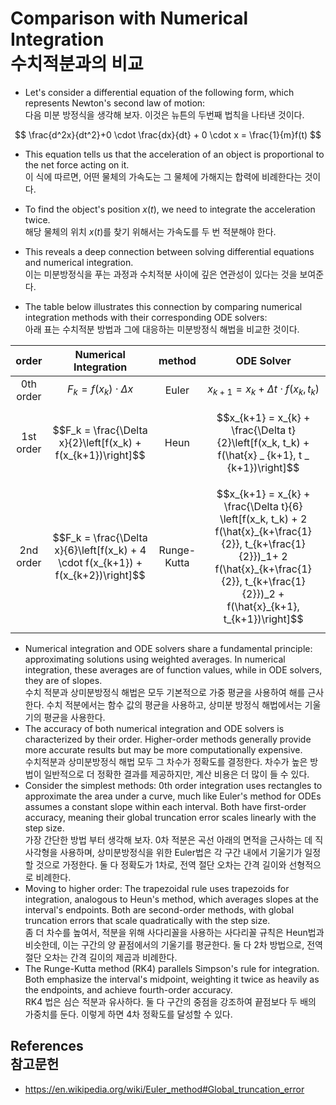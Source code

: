 # Comparison with Numerical Integration<br>수치적분과의 비교


* Let's consider a differential equation of the following form, which represents Newton's second law of motion:<br>다음 미분 방정식을 생각해 보자. 이것은 뉴튼의 두번째 법칙을 나타낸 것이다.

$$
    \frac{d^2x}{dt^2}+0 \cdot \frac{dx}{dt} + 0 \cdot x = \frac{1}{m}f(t)
$$

* This equation tells us that the acceleration of an object is proportional to the net force acting on it.<br>이 식에 따르면, 어떤 물체의 가속도는 그 물체에 가해지는 합력에 비례한다는 것이다.
* To find the object's position $x(t)$, we need to integrate the acceleration twice.<br>해당 물체의 위치 $x(t)$를 찾기 위해서는 가속도를 두 번 적분해야 한다.
* This reveals a deep connection between solving differential equations and numerical integration.<br>이는 미분방정식을 푸는 과정과 수치적분 사이에 깊은 연관성이 있다는 것을 보여준다.

* The table below illustrates this connection by comparing numerical integration methods with their corresponding ODE solvers:<br>아래 표는 수치적분 방법과 그에 대응하는 미분방정식 해법을 비교한 것이다.

|  order  | Numerical Integration       | method | ODE Solver                    |
|:---------:|:--------------------------------:|:--------:|:------------------------------------------------:|
| 0th order | $$F_k = f(x_k)\cdot \Delta x$$ |  Euler   | $$x_{k+1} = x_{k} + \Delta t \cdot f(x_k, t_k)$$ |
| 1st order | $$F_k = \frac{\Delta x}{2}\left[f(x_k) + f(x_{k+1})\right]$$ |  Heun   | $$x_{k+1} = x_{k} + \frac{\Delta t}{2}\left[f(x_k, t_k) + f(\hat{x} _ {k+1}, t _ {k+1})\right]$$ |
| 2nd order | $$F_k = \frac{\Delta x}{6}\left[f(x_k) + 4 \cdot f(x_{k+1}) + f(x_{k+2})\right]$$ |  Runge-Kutta   | $$x_{k+1} = x_{k} + \frac{\Delta t}{6} \left[f(x_k, t_k) + 2 f(\hat{x}_{k+\frac{1}{2}}, t_{k+\frac{1}{2}})_1+ 2 f(\hat{x}_{k+\frac{1}{2}}, t_{k+\frac{1}{2}})_2 + f(\hat{x}_{k+1}, t_{k+1})\right]$$ |

* Numerical integration and ODE solvers share a fundamental principle: approximating solutions using weighted averages. In numerical integration, these averages are of function values, while in ODE solvers, they are of slopes.<br>수치 적분과 상미분방정식 해법은 모두 기본적으로 가중 평균을 사용하여 해를 근사한다. 수치 적분에서는 함수 값의 평균을 사용하고, 상미분 방정식 해법에서는 기울기의 평균을 사용한다.
* The accuracy of both numerical integration and ODE solvers is characterized by their order. Higher-order methods generally provide more accurate results but may be more computationally expensive.<br>수치적분과 상미분방정식 해법 모두 그 차수가 정확도를 결정한다. 차수가 높은 방법이 일반적으로 더 정확한 결과를 제공하지만, 계산 비용은 더 많이 들 수 있다.
* Consider the simplest methods: 0th order integration uses rectangles to approximate the area under a curve, much like Euler's method for ODEs assumes a constant slope within each interval. Both have first-order accuracy, meaning their global truncation error scales linearly with the step size.<br>가장 간단한 방법 부터 생각해 보자. 0차 적분은 곡선 아래의 면적을 근사하는 데 직사각형을 사용하며, 상미분방정식을 위한 Euler법은 각 구간 내에서 기울기가 일정할 것으로 가정한다. 둘 다 정확도가 1차로, 전역 절단 오차는 간격 길이와 선형적으로 비례한다.
* Moving to higher order: The trapezoidal rule uses trapezoids for integration, analogous to Heun's method, which averages slopes at the interval's endpoints. Both are second-order methods, with global truncation errors that scale quadratically with the step size.<br>좀 더 차수를 높여서, 적분을 위해 사다리꼴을 사용하는 사다리꼴 규칙은 Heun법과 비슷한데, 이는 구간의 양 끝점에서의 기울기를 평균한다. 둘 다 2차 방법으로, 전역 절단 오차는 간격 길이의 제곱과 비례한다.
* The Runge-Kutta method (RK4) parallels Simpson's rule for integration. Both emphasize the interval's midpoint, weighting it twice as heavily as the endpoints, and achieve fourth-order accuracy.<br>RK4 법은 심슨 적분과 유사하다. 둘 다 구간의 중점을 강조하여 끝점보다 두 배의 가중치를 둔다. 이렇게 하면 4차 정확도를 달성할 수 있다.

## References<br>참고문헌

* https://en.wikipedia.org/wiki/Euler_method#Global_truncation_error
